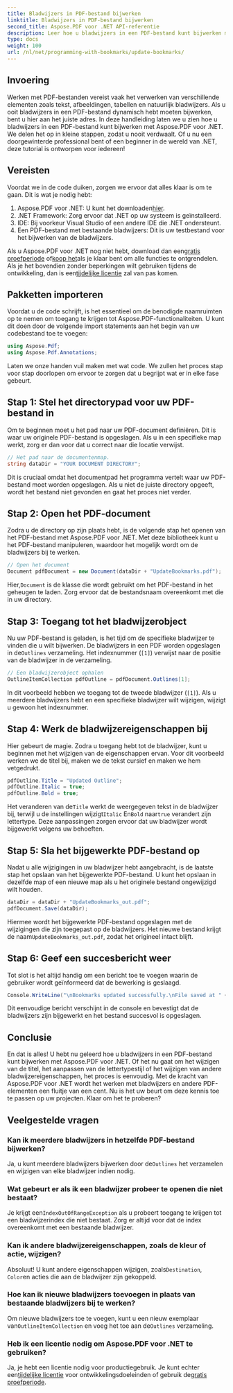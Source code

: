 ```yaml
---
title: Bladwijzers in PDF-bestand bijwerken
linktitle: Bladwijzers in PDF-bestand bijwerken
second_title: Aspose.PDF voor .NET API-referentie
description: Leer hoe u bladwijzers in een PDF-bestand kunt bijwerken met Aspose.PDF voor .NET met deze gids. Perfect voor ontwikkelaars die PDF-bladwijzers effectief willen wijzigen.
type: docs
weight: 100
url: /nl/net/programming-with-bookmarks/update-bookmarks/
---
```

## Invoering

Werken met PDF-bestanden vereist vaak het verwerken van verschillende elementen zoals tekst, afbeeldingen, tabellen en natuurlijk bladwijzers. Als u ooit bladwijzers in een PDF-bestand dynamisch hebt moeten bijwerken, bent u hier aan het juiste adres. In deze handleiding laten we u zien hoe u bladwijzers in een PDF-bestand kunt bijwerken met Aspose.PDF voor .NET. We delen het op in kleine stappen, zodat u nooit verdwaalt. Of u nu een doorgewinterde professional bent of een beginner in de wereld van .NET, deze tutorial is ontworpen voor iedereen!

## Vereisten

Voordat we in de code duiken, zorgen we ervoor dat alles klaar is om te gaan. Dit is wat je nodig hebt:

1.  Aspose.PDF voor .NET: U kunt het downloaden[hier](https://releases.aspose.com/pdf/net/).
2. .NET Framework: Zorg ervoor dat .NET op uw systeem is geïnstalleerd.
3. IDE: Bij voorkeur Visual Studio of een andere IDE die .NET ondersteunt.
4. Een PDF-bestand met bestaande bladwijzers: Dit is uw testbestand voor het bijwerken van de bladwijzers.

 Als u Aspose.PDF voor .NET nog niet hebt, download dan een[gratis proefperiode](https://releases.aspose.com/) of[koop het](https://purchase.aspose.com/buy)als je klaar bent om alle functies te ontgrendelen. Als je het bovendien zonder beperkingen wilt gebruiken tijdens de ontwikkeling, dan is een[tijdelijke licentie](https://purchase.aspose.com/temporary-license/) zal van pas komen.

## Pakketten importeren

Voordat u de code schrijft, is het essentieel om de benodigde naamruimten op te nemen om toegang te krijgen tot Aspose.PDF-functionaliteiten. U kunt dit doen door de volgende import statements aan het begin van uw codebestand toe te voegen:

```csharp
using Aspose.Pdf;
using Aspose.Pdf.Annotations;
```

Laten we onze handen vuil maken met wat code. We zullen het proces stap voor stap doorlopen om ervoor te zorgen dat u begrijpt wat er in elke fase gebeurt.

## Stap 1: Stel het directorypad voor uw PDF-bestand in

Om te beginnen moet u het pad naar uw PDF-document definiëren. Dit is waar uw originele PDF-bestand is opgeslagen. Als u in een specifieke map werkt, zorg er dan voor dat u correct naar die locatie verwijst.

```csharp
// Het pad naar de documentenmap.
string dataDir = "YOUR DOCUMENT DIRECTORY";
```

Dit is cruciaal omdat het documentpad het programma vertelt waar uw PDF-bestand moet worden opgeslagen. Als u niet de juiste directory opgeeft, wordt het bestand niet gevonden en gaat het proces niet verder.

## Stap 2: Open het PDF-document

Zodra u de directory op zijn plaats hebt, is de volgende stap het openen van het PDF-bestand met Aspose.PDF voor .NET. Met deze bibliotheek kunt u het PDF-bestand manipuleren, waardoor het mogelijk wordt om de bladwijzers bij te werken.

```csharp
// Open het document
Document pdfDocument = new Document(dataDir + "UpdateBookmarks.pdf");
```

 Hier,`Document` is de klasse die wordt gebruikt om het PDF-bestand in het geheugen te laden. Zorg ervoor dat de bestandsnaam overeenkomt met die in uw directory. 

## Stap 3: Toegang tot het bladwijzerobject

 Nu uw PDF-bestand is geladen, is het tijd om de specifieke bladwijzer te vinden die u wilt bijwerken. De bladwijzers in een PDF worden opgeslagen in de`Outlines` verzameling. Het indexnummer (`[1]`) verwijst naar de positie van de bladwijzer in de verzameling.

```csharp
// Een bladwijzerobject ophalen
OutlineItemCollection pdfOutline = pdfDocument.Outlines[1];
```

In dit voorbeeld hebben we toegang tot de tweede bladwijzer (`[1]`). Als u meerdere bladwijzers hebt en een specifieke bladwijzer wilt wijzigen, wijzigt u gewoon het indexnummer.

## Stap 4: Werk de bladwijzereigenschappen bij

Hier gebeurt de magie. Zodra u toegang hebt tot de bladwijzer, kunt u beginnen met het wijzigen van de eigenschappen ervan. Voor dit voorbeeld werken we de titel bij, maken we de tekst cursief en maken we hem vetgedrukt.

```csharp
pdfOutline.Title = "Updated Outline";
pdfOutline.Italic = true;
pdfOutline.Bold = true;
```

 Het veranderen van de`Title` werkt de weergegeven tekst in de bladwijzer bij, terwijl u de instellingen wijzigt`Italic` En`Bold` naar`true` verandert zijn lettertype. Deze aanpassingen zorgen ervoor dat uw bladwijzer wordt bijgewerkt volgens uw behoeften.

## Stap 5: Sla het bijgewerkte PDF-bestand op

Nadat u alle wijzigingen in uw bladwijzer hebt aangebracht, is de laatste stap het opslaan van het bijgewerkte PDF-bestand. U kunt het opslaan in dezelfde map of een nieuwe map als u het originele bestand ongewijzigd wilt houden.

```csharp
dataDir = dataDir + "UpdateBookmarks_out.pdf";
pdfDocument.Save(dataDir);
```

 Hiermee wordt het bijgewerkte PDF-bestand opgeslagen met de wijzigingen die zijn toegepast op de bladwijzers. Het nieuwe bestand krijgt de naam`UpdateBookmarks_out.pdf`, zodat het origineel intact blijft.

## Stap 6: Geef een succesbericht weer

Tot slot is het altijd handig om een bericht toe te voegen waarin de gebruiker wordt geïnformeerd dat de bewerking is geslaagd.

```csharp
Console.WriteLine("\nBookmarks updated successfully.\nFile saved at " + dataDir);
```

Dit eenvoudige bericht verschijnt in de console en bevestigt dat de bladwijzers zijn bijgewerkt en het bestand succesvol is opgeslagen.

## Conclusie

En dat is alles! U hebt nu geleerd hoe u bladwijzers in een PDF-bestand kunt bijwerken met Aspose.PDF voor .NET. Of het nu gaat om het wijzigen van de titel, het aanpassen van de lettertypestijl of het wijzigen van andere bladwijzereigenschappen, het proces is eenvoudig. Met de kracht van Aspose.PDF voor .NET wordt het werken met bladwijzers en andere PDF-elementen een fluitje van een cent. Nu is het uw beurt om deze kennis toe te passen op uw projecten. Klaar om het te proberen?

## Veelgestelde vragen

### Kan ik meerdere bladwijzers in hetzelfde PDF-bestand bijwerken?  
 Ja, u kunt meerdere bladwijzers bijwerken door de`Outlines` het verzamelen en wijzigen van elke bladwijzer indien nodig.

### Wat gebeurt er als ik een bladwijzer probeer te openen die niet bestaat?  
 Je krijgt een`IndexOutOfRangeException` als u probeert toegang te krijgen tot een bladwijzerindex die niet bestaat. Zorg er altijd voor dat de index overeenkomt met een bestaande bladwijzer.

### Kan ik andere bladwijzereigenschappen, zoals de kleur of actie, wijzigen?  
 Absoluut! U kunt andere eigenschappen wijzigen, zoals`Destination`, `Color`en acties die aan de bladwijzer zijn gekoppeld.

### Hoe kan ik nieuwe bladwijzers toevoegen in plaats van bestaande bladwijzers bij te werken?  
 Om nieuwe bladwijzers toe te voegen, kunt u een nieuw exemplaar van`OutlineItemCollection` en voeg het toe aan de`Outlines` verzameling.

### Heb ik een licentie nodig om Aspose.PDF voor .NET te gebruiken?  
 Ja, je hebt een licentie nodig voor productiegebruik. Je kunt echter een[tijdelijke licentie](https://purchase.aspose.com/temporary-license/) voor ontwikkelingsdoeleinden of gebruik de[gratis proefperiode](https://releases.aspose.com/).